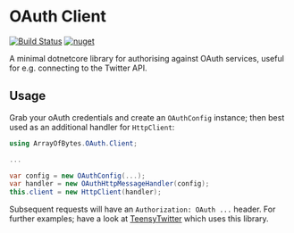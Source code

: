 OAuth Client
============
[![Build Status](https://travis-ci.org/sjmelia/OAuth.Client.svg)](https://travis-ci.org/sjmelia/OAuth.Client)
[![nuget](https://img.shields.io/badge/nuget-v5.3.0-blue.svg)](https://www.nuget.org/packages/ArrayOfBytes.OAuth.Client/1.0.0)

A minimal dotnetcore library for authorising against OAuth services, useful for e.g. connecting to the Twitter API.

Usage
-----

Grab your oAuth credentials and create an `OAuthConfig` instance; then best used as an additional handler for `HttpClient`:

``` C#
using ArrayOfBytes.OAuth.Client;

...

var config = new OAuthConfig(...);
var handler = new OAuthHttpMessageHandler(config);
this.client = new HttpClient(handler);
```

Subsequent requests will have an `Authorization: OAuth ...` header. For further examples; have a look
at [TeensyTwitter](https://github.com/sjmelia/TeensyTwitter) which uses this library.